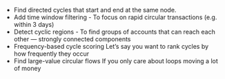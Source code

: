 * Find directed cycles that start and end at the same node.
* Add time window filtering - To focus on rapid circular transactions (e.g. within 3 days)
* Detect cyclic regions - To find groups of accounts that can reach each other — strongly connected components
* Frequency-based cycle scoring
Let’s say you want to rank cycles by how frequently they occur
* Find large-value circular flows
If you only care about loops moving a lot of money

